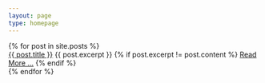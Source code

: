 ```yaml
---
layout: page
type: homepage
---
```



<div>
  {% for post in site.posts %}
    <div>
      <a href="{{ post.url }}">{{ post.title }}</a>
      {{ post.excerpt }}
      {% if post.excerpt != post.content %}
        <a href="{{ site.baseurl }}{{ post.url }}">Read More ...</a>
      {% endif %}
    </div>
{% endfor %}
</div>



